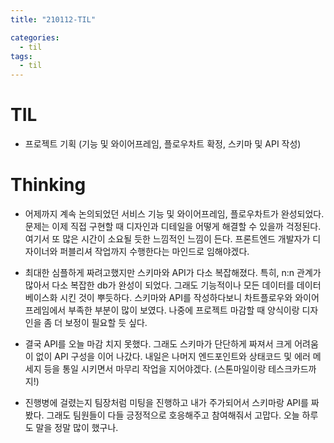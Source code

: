 ```yaml
---
title: "210112-TIL"

categories:
  - til
tags:
  - til
---
```


# TIL

- 프로젝트 기획 (기능 및 와이어프레임, 플로우차트 확정, 스키마 및 API 작성)

# Thinking

- 어제까지 계속 논의되었던 서비스 기능 및 와이어프레임, 플로우차트가 완성되었다. 문제는 이제 직접 구현할 때 디자인과 디테일을 어떻게 해결할 수 있을까 걱정된다. 여기서 또 많은 시간이 소요될 듯한 느낌적인 느낌이 든다. 프론트엔드 개발자가 디자이너와 퍼블리셔 작업까지 수행한다는 마인드로 임해야겠다.

- 최대한 심플하게 짜려고했지만 스키마와 API가 다소 복잡해졌다. 특히, n:n 관계가 많아서 다소 복잡한 db가 완성이 되었다. 그래도 기능적이나 모든 데이터를 데이터베이스화 시킨 것이 뿌듯하다. 스키마와 API를 작성하다보니 차트플로우와 와이어 프레임에서 부족한 부분이 많이 보였다. 나중에 프로젝트 마감할 때 양식이랑 디자인을 좀 더 보정이 필요할 듯 싶다.

- 결국 API를 오늘 마감 치지 못했다. 그래도 스키마가 단단하게 짜져서 크게 어려움이 없이 API 구성을 이어 나갔다. 내일은 나머지 엔드포인트와 상태코드 및 에러 메세지 등을 통일 시키면서 마무리 작업을 지어야겠다. (스톤마일이랑 테스크카드까지!)

- 진행병에 걸렸는지 팀장처럼 미팅을 진행하고 내가 주가되어서 스키마랑 API를 짜봤다. 그래도 팀원들이 다들 긍정적으로 호응해주고 참여해줘서 고맙다. 오늘 하루도 말을 정말 많이 했구나.
